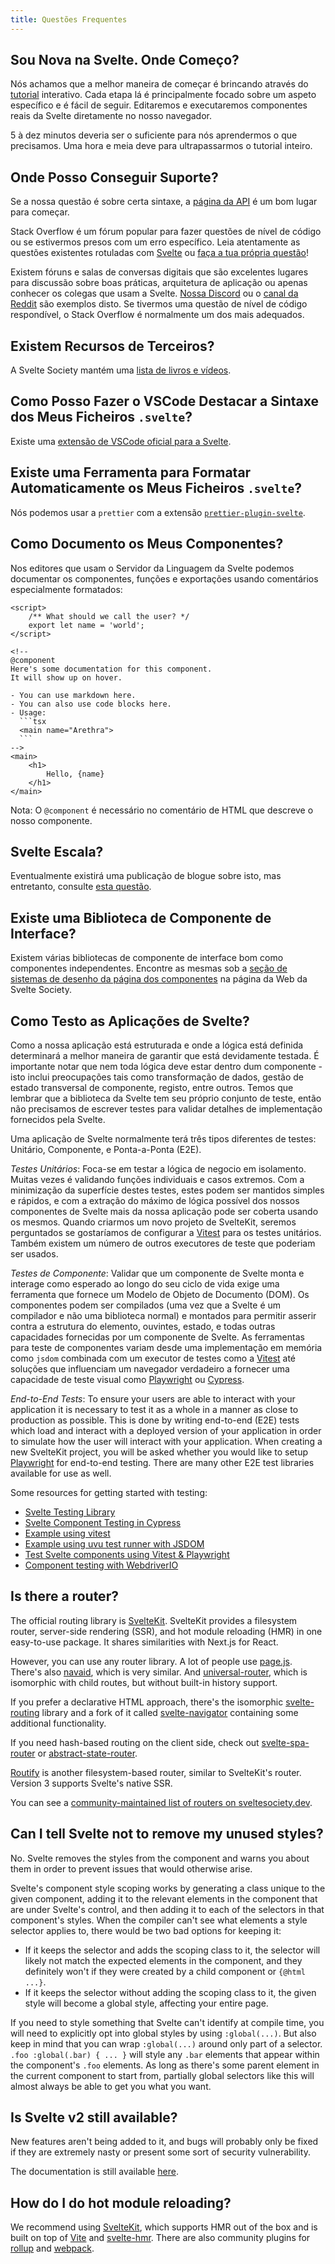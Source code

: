 ```yaml
---
title: Questões Frequentes
---
```


## Sou Nova na Svelte. Onde Começo?

Nós achamos que a melhor maneira de começar é brincando através do [tutorial](https://learn-svelte-pt.vercel.app) interativo. Cada etapa lá é principalmente focado sobre um aspeto específico e é fácil de seguir. Editaremos e executaremos componentes reais da Svelte diretamente no nosso navegador.

5 à dez minutos deveria ser o suficiente para nós aprendermos o que precisamos. Uma hora e meia deve para ultrapassarmos o tutorial inteiro.

## Onde Posso Conseguir Suporte?

Se a nossa questão é sobre certa sintaxe, a [página da API](https://svelte-docs-pt.vercel.app/docs) é um bom lugar para começar.

Stack Overflow é um fórum popular para fazer questões de nível de código ou se estivermos presos com um erro específico. Leia atentamente as questões existentes rotuladas com [Svelte](https://stackoverflow.com/questions/tagged/svelte+or+svelte-3) ou [faça a tua própria questão](https://stackoverflow.com/questions/ask?tags=svelte)!

Existem fóruns e salas de conversas digitais que são excelentes lugares para discussão sobre boas práticas, arquitetura de aplicação ou apenas conhecer os colegas que usam a Svelte. [Nossa Discord](https://svelte.dev/chat) ou o [canal da Reddit](https://www.reddit.com/r/sveltejs/) são exemplos disto. Se tivermos uma questão de nível de código respondível, o Stack Overflow é normalmente um dos mais adequados.

## Existem Recursos de Terceiros?

A Svelte Society mantém uma [lista de livros e vídeos](https://sveltesociety.dev/resources).

## Como Posso Fazer o VSCode Destacar a Sintaxe dos Meus Ficheiros `.svelte`?

Existe uma [extensão de VSCode oficial para a Svelte](https://marketplace.visualstudio.com/items?itemName=svelte.svelte-vscode).

## Existe uma Ferramenta para Formatar Automaticamente os Meus Ficheiros `.svelte`?

Nós podemos usar a `prettier` com a extensão [`prettier-plugin-svelte`](https://www.npmjs.com/package/prettier-plugin-svelte).

## Como Documento os Meus Componentes?

Nos editores que usam o Servidor da Linguagem da Svelte podemos documentar os componentes, funções e exportações usando comentários especialmente formatados:

````svelte
<script>
	/** What should we call the user? */
	export let name = 'world';
</script>

<!--
@component
Here's some documentation for this component.
It will show up on hover.

- You can use markdown here.
- You can also use code blocks here.
- Usage:
  ```tsx
  <main name="Arethra">
  ```
-->
<main>
	<h1>
		Hello, {name}
	</h1>
</main>
````

Nota: O `@component` é necessário no comentário de HTML que descreve o nosso componente.

## Svelte Escala?

Eventualmente existirá uma publicação de blogue sobre isto, mas entretanto, consulte [esta questão](https://github.com/sveltejs/svelte/issues/2546).

## Existe uma Biblioteca de Componente de Interface?

Existem várias bibliotecas de componente de interface bom como componentes independentes. Encontre as mesmas sob a [seção de sistemas de desenho da página dos componentes](https://sveltesociety.dev/components#design-systems) na página da Web da Svelte Society.

## Como Testo as Aplicações de Svelte?

Como a nossa aplicação está estruturada e onde a lógica está definida determinará a melhor maneira de garantir que está devidamente testada. É importante notar que nem toda lógica deve estar dentro dum componente - isto inclui preocupações tais como transformação de dados, gestão de estado transversal de componente, registo, entre outros. Temos que lembrar que a biblioteca da Svelte tem seu próprio conjunto de teste, então não precisamos de escrever testes para validar detalhes de implementação fornecidos pela Svelte.

Uma aplicação de Svelte normalmente terá três tipos diferentes de testes: Unitário, Componente, e Ponta-a-Ponta (E2E).

_Testes Unitários_: Foca-se em testar a lógica de negocio em isolamento. Muitas vezes é validando funções individuais e casos extremos. Com a minimização da superfície destes testes, estes podem ser mantidos simples e rápidos, e com a extração do máximo de lógica possível dos nossos componentes de Svelte mais da nossa aplicação pode ser coberta usando os mesmos. Quando criarmos um novo projeto de SvelteKit, seremos perguntados se gostaríamos de configurar a [Vitest](https://vitest.dev/) para os testes unitários. Também existem um número de outros executores de teste que poderiam ser usados.

_Testes de Componente_: Validar que um componente de Svelte monta e interage como esperado ao longo do seu ciclo de vida exige uma ferramenta que fornece um Modelo de Objeto de Documento (DOM). Os componentes podem ser compilados (uma vez que a Svelte é um compilador e não uma biblioteca normal) e montados para permitir asserir contra a estrutura do elemento, ouvintes, estado, e todas outras capacidades fornecidas por um componente de Svelte. As ferramentas para teste de componentes variam desde uma implementação em memória como `jsdom` combinada com um executor de testes como a [Vitest](https://vitest.dev/) até soluções que influenciam um navegador verdadeiro a fornecer uma capacidade de teste visual como [Playwright](https://playwright.dev/docs/test-components) ou [Cypress](https://www.cypress.io/).

_End-to-End Tests_: To ensure your users are able to interact with your application it is necessary to test it as a whole in a manner as close to production as possible. This is done by writing end-to-end (E2E) tests which load and interact with a deployed version of your application in order to simulate how the user will interact with your application. When creating a new SvelteKit project, you will be asked whether you would like to setup [Playwright](https://playwright.dev/) for end-to-end testing. There are many other E2E test libraries available for use as well.

Some resources for getting started with testing:

- [Svelte Testing Library](https://testing-library.com/docs/svelte-testing-library/example/)
- [Svelte Component Testing in Cypress](https://docs.cypress.io/guides/component-testing/svelte/overview)
- [Example using vitest](https://github.com/vitest-dev/vitest/tree/main/examples/svelte)
- [Example using uvu test runner with JSDOM](https://github.com/lukeed/uvu/tree/master/examples/svelte)
- [Test Svelte components using Vitest & Playwright](https://davipon.hashnode.dev/test-svelte-component-using-vitest-playwright)
- [Component testing with WebdriverIO](https://webdriver.io/docs/component-testing/svelte)

## Is there a router?

The official routing library is [SvelteKit](https://kit.svelte.dev/). SvelteKit provides a filesystem router, server-side rendering (SSR), and hot module reloading (HMR) in one easy-to-use package. It shares similarities with Next.js for React.

However, you can use any router library. A lot of people use [page.js](https://github.com/visionmedia/page.js). There's also [navaid](https://github.com/lukeed/navaid), which is very similar. And [universal-router](https://github.com/kriasoft/universal-router), which is isomorphic with child routes, but without built-in history support.

If you prefer a declarative HTML approach, there's the isomorphic [svelte-routing](https://github.com/EmilTholin/svelte-routing) library and a fork of it called [svelte-navigator](https://github.com/mefechoel/svelte-navigator) containing some additional functionality.

If you need hash-based routing on the client side, check out [svelte-spa-router](https://github.com/ItalyPaleAle/svelte-spa-router) or [abstract-state-router](https://github.com/TehShrike/abstract-state-router/).

[Routify](https://routify.dev) is another filesystem-based router, similar to SvelteKit's router. Version 3 supports Svelte's native SSR.

You can see a [community-maintained list of routers on sveltesociety.dev](https://sveltesociety.dev/components#routers).

## Can I tell Svelte not to remove my unused styles?

No. Svelte removes the styles from the component and warns you about them in order to prevent issues that would otherwise arise.

Svelte's component style scoping works by generating a class unique to the given component, adding it to the relevant elements in the component that are under Svelte's control, and then adding it to each of the selectors in that component's styles. When the compiler can't see what elements a style selector applies to, there would be two bad options for keeping it:

- If it keeps the selector and adds the scoping class to it, the selector will likely not match the expected elements in the component, and they definitely won't if they were created by a child component or `{@html ...}`.
- If it keeps the selector without adding the scoping class to it, the given style will become a global style, affecting your entire page.

If you need to style something that Svelte can't identify at compile time, you will need to explicitly opt into global styles by using `:global(...)`. But also keep in mind that you can wrap `:global(...)` around only part of a selector. `.foo :global(.bar) { ... }` will style any `.bar` elements that appear within the component's `.foo` elements. As long as there's some parent element in the current component to start from, partially global selectors like this will almost always be able to get you what you want.

## Is Svelte v2 still available?

New features aren't being added to it, and bugs will probably only be fixed if they are extremely nasty or present some sort of security vulnerability.

The documentation is still available [here](https://v2.svelte.dev/guide).

## How do I do hot module reloading?

We recommend using [SvelteKit](https://kit.svelte.dev/), which supports HMR out of the box and is built on top of [Vite](https://vitejs.dev/) and [svelte-hmr](https://github.com/sveltejs/svelte-hmr). There are also community plugins for [rollup](https://github.com/rixo/rollup-plugin-svelte-hot) and [webpack](https://github.com/sveltejs/svelte-loader).
